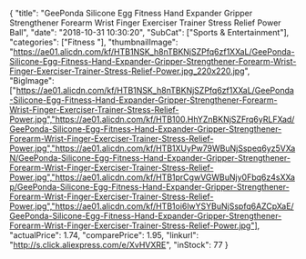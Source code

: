 {
	"title": "GeePonda Silicone Egg Fitness Hand Expander Gripper Strengthener Forearm Wrist Finger Exerciser Trainer Stress Relief Power Ball",
	"date": "2018-10-31 10:30:20",
	"SubCat": ["Sports & Entertainment"],
	"categories": ["Fitness "],
	"thumbnailImage": "https://ae01.alicdn.com/kf/HTB1NSK_h8nTBKNjSZPfq6zf1XXaL/GeePonda-Silicone-Egg-Fitness-Hand-Expander-Gripper-Strengthener-Forearm-Wrist-Finger-Exerciser-Trainer-Stress-Relief-Power.jpg_220x220.jpg",
	"BigImage": ["https://ae01.alicdn.com/kf/HTB1NSK_h8nTBKNjSZPfq6zf1XXaL/GeePonda-Silicone-Egg-Fitness-Hand-Expander-Gripper-Strengthener-Forearm-Wrist-Finger-Exerciser-Trainer-Stress-Relief-Power.jpg","https://ae01.alicdn.com/kf/HTB100.HhYZnBKNjSZFrq6yRLFXad/GeePonda-Silicone-Egg-Fitness-Hand-Expander-Gripper-Strengthener-Forearm-Wrist-Finger-Exerciser-Trainer-Stress-Relief-Power.jpg","https://ae01.alicdn.com/kf/HTB1XUyPw79WBuNjSspeq6yz5VXaN/GeePonda-Silicone-Egg-Fitness-Hand-Expander-Gripper-Strengthener-Forearm-Wrist-Finger-Exerciser-Trainer-Stress-Relief-Power.jpg","https://ae01.alicdn.com/kf/HTB1prCgwVGWBuNjy0Fbq6z4sXXap/GeePonda-Silicone-Egg-Fitness-Hand-Expander-Gripper-Strengthener-Forearm-Wrist-Finger-Exerciser-Trainer-Stress-Relief-Power.jpg","https://ae01.alicdn.com/kf/HTB1oi6lwYSYBuNjSspfq6AZCpXaE/GeePonda-Silicone-Egg-Fitness-Hand-Expander-Gripper-Strengthener-Forearm-Wrist-Finger-Exerciser-Trainer-Stress-Relief-Power.jpg"],
	"actualPrice": 1.74,
	"comparePrice": 1.95,
	"linkurl": "http://s.click.aliexpress.com/e/XvHVXRE",
	"inStock": 77
}
